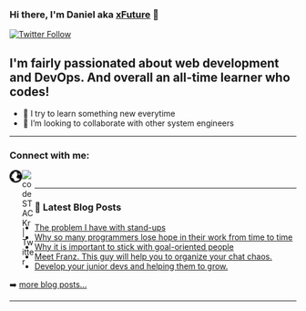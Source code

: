 ### Hi there, I'm Daniel aka [xFuture][website] 👋

[![Twitter Follow](https://img.shields.io/twitter/follow/xFuturecs?color=1DA1F2&logo=twitter&style=for-the-badge)](https://twitter.com/intent/follow?original_referer=https%3A%2F%2Fgithub.com%2FxFuturecs&screen_name=xFuturecs)

## I'm fairly passionated about web development and DevOps. And overall an all-time learner who codes!

- 🌱 I try to learn something new everytime
- 👯 I’m looking to collaborate with other system engineers

---

### Connect with me:

[<img align="left" alt="codeSTACKr.com" width="22px" src="https://raw.githubusercontent.com/iconic/open-iconic/master/svg/globe.svg" />][website]
[<img align="left" alt="codeSTACKr | Twitter" width="22px" src="https://cdn.jsdelivr.net/npm/simple-icons@v3/icons/twitter.svg" />][twitter]

<br />

---

### 📕 Latest Blog Posts

<!-- BLOG-POST-LIST:START -->
- [The problem I have with stand-ups](https://xfuture-blog.netlify.com/2021/01/01/stand_ups/)
- [Why so many programmers lose hope in their work from time to time](https://xfuture-blog.netlify.com/2020/02/01/lose_hope/)
- [Why it is important to stick with goal-oriented people](https://xfuture-blog.netlify.com/2020/01/01/stick_with_goal_oriented_people/)
- [Meet Franz. This guy will help you to organize your chat chaos.](https://xfuture-blog.netlify.com/2019/02/01/meet_franz/)
- [Develop your junior devs and helping them to grow.](https://xfuture-blog.netlify.com/2019/01/01/junior_devs/)
<!-- BLOG-POST-LIST:END -->

➡️ [more blog posts...](https://www.xfuture-blog.com/)

---

[website]: https://www.xfuture-blog.com/
[twitter]: https://twitter.com/xFuturecs